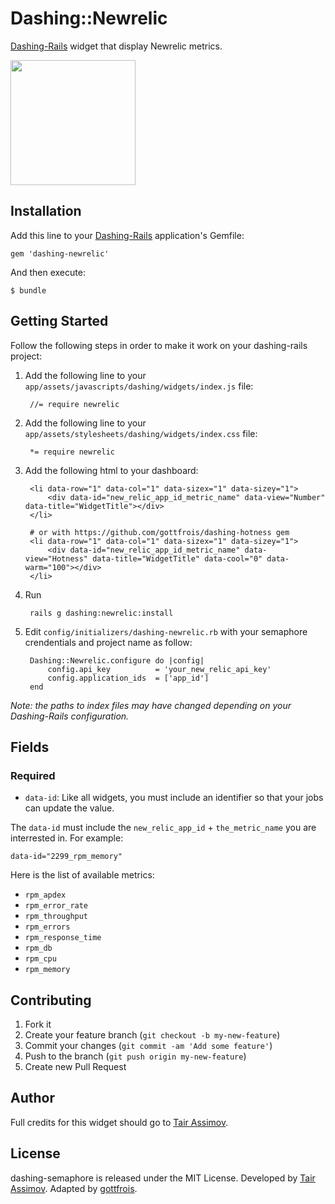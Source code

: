 # Dashing::Newrelic

[Dashing-Rails](https://github.com/gottfrois/dashing-rails) widget that display Newrelic metrics.

<img src="https://dl.dropboxusercontent.com/u/29838807/newrelic-widget.png" width="200">

## Installation

Add this line to your [Dashing-Rails](https://github.com/gottfrois/dashing-rails) application's Gemfile:

    gem 'dashing-newrelic'

And then execute:

    $ bundle

## Getting Started

Follow the following steps in order to make it work on your dashing-rails project:

1. Add the following line to your `app/assets/javascripts/dashing/widgets/index.js` file:

        //= require newrelic

2. Add the following line to your `app/assets/stylesheets/dashing/widgets/index.css` file:

        *= require newrelic

3. Add the following html to your dashboard:

        <li data-row="1" data-col="1" data-sizex="1" data-sizey="1">
            <div data-id="new_relic_app_id_metric_name" data-view="Number" data-title="WidgetTitle"></div>
        </li>

        # or with https://github.com/gottfrois/dashing-hotness gem
        <li data-row="1" data-col="1" data-sizex="1" data-sizey="1">
            <div data-id="new_relic_app_id_metric_name" data-view="Hotness" data-title="WidgetTitle" data-cool="0" data-warm="100"></div>
        </li>

4. Run

        rails g dashing:newrelic:install

5. Edit `config/initializers/dashing-newrelic.rb` with your semaphore crendentials and project name as follow:

        Dashing::Newrelic.configure do |config|
            config.api_key          = 'your_new_relic_api_key'
            config.application_ids  = ['app_id']
        end

*Note: the paths to index files may have changed depending on your Dashing-Rails configuration.*

## Fields

### Required

* `data-id`: Like all widgets, you must include an identifier so that your jobs can update the value.

The `data-id` must include the `new_relic_app_id` + `the_metric_name` you are interrested in. For example:

    data-id="2299_rpm_memory"

Here is the list of available metrics:

* `rpm_apdex`
* `rpm_error_rate`
* `rpm_throughput`
* `rpm_errors`
* `rpm_response_time`
* `rpm_db`
* `rpm_cpu`
* `rpm_memory`

## Contributing

1. Fork it
2. Create your feature branch (`git checkout -b my-new-feature`)
3. Commit your changes (`git commit -am 'Add some feature'`)
4. Push to the branch (`git push origin my-new-feature`)
5. Create new Pull Request

## Author

Full credits for this widget should go to [Tair Assimov](https://github.com/assimovt).

## License

dashing-semaphore is released under the MIT License. Developed by [Tair Assimov](https://github.com/rastasheep). Adapted by [gottfrois](https://github.com/gottfrois).
